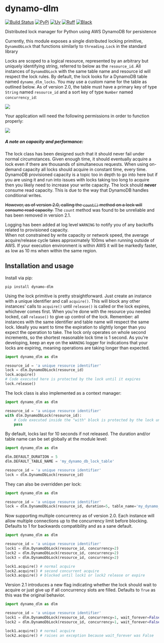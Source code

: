 # dynamo-dlm
[![Build Status](https://github.com/barrybarrette/dynamo-dlm/actions/workflows/workflows.yml/badge.svg)](https://github.com/barrybarrette/dynamo-dlm/actions)
[![PyPi](https://img.shields.io/pypi/v/dynamo-dlm)](https://pypi.python.org/pypi/dynamo-dlm)
[![Uv](https://img.shields.io/endpoint?url=https://raw.githubusercontent.com/astral-sh/uv/main/assets/badge/v0.json)](https://github.com/astral-sh/uv)
[![Ruff](https://img.shields.io/endpoint?url=https://raw.githubusercontent.com/astral-sh/ruff/main/assets/badge/v2.json)](https://github.com/astral-sh/ruff)
[![Black](https://img.shields.io/badge/code%20style-black-000000.svg)](https://github.com/psf/black)



Distributed lock manager for Python using AWS DynamoDB for persistence

Currently, this module exposes a single distributed locking primitive, `DynamoDbLock` that functions similarly to `threading.Lock` in the standard library 

Locks are scoped to a logical resource, represented by an arbitrary but uniquely identifying string, referred to below as the `resource_id`.
All instances of `DynamoDbLock` with the same table name and resource id will respect the lock rules. 
By default, the lock looks for a DynamoDB table named `dynamo_dlm_locks`. 
You may use a custom name for the table as outlined below.
As of version 2.0, the table must have a primary key of type `String` named `resource_id`
and a sort key of type `Number` named `concurrency_id`:


![](https://i.imgur.com/bf1bBc7.png)

Your application will need the following permissions in order to function properly:

![](https://i.imgur.com/tkAGQHf.png)

##### A note on capacity and performance:
The lock class has been designed such that it should never fail under normal circumstances.
Given enough time, it should eventually acquire a lock even if there are thousands of simultaneous requests.
When using on-demand capacity all locks should acquire in constant time, every time.   
DynamoDB provisioned capacity is a topic too in depth to go into here but if you are using it and run into issues with locks taking too long to acquire then you likely need to increase your write capacity.
The lock should **never** consume read capacity. This is due to the way that DynamoDB handles conditional writes.

~~However, as of version 2.0, calling the `count()` method on a lock will consume read capacity.~~ The `count` method was found to be unreliable and has been removed in version 2.1.

Logging has been added at log level `WARNING` to notify you of any backoffs related to provisioned capacity.  
When not constrained by write capacity or network speed, the average acquire/release cycle takes approximately 100ms when running outside of AWS. 
If your execution environment is within AWS it will be markedly faster, as low as 10 ms when within the same region.

## Installation and usage

Install via pip:

`pip install dynamo-dlm`


Using the lock primitive is pretty straightforward. 
Just create an instance with a unique identifier and call `acquire()`. 
This will block any other instances' calls to `acquire()` until `release()` is called or the lock expires, whichever comes first.
When you're done with the resource you needed locked, call `release()` to give up control of the lock.
Remember: all instances with the same identifier and table name will respect the same lock.
Ideally you want to time the expiration to slightly longer than you expect the operation to take.
The lock only operates on whole second increments, so the shortest reasonable lock time is 1 second.
As you're developing, keep an eye on the `WARNING` logger for indications that your locks are expiring, meaning operations are taking longer than expected. 

```python
import dynamo_dlm as dlm

resource_id = 'a unique resource identifier'
lock = dlm.DynamoDbLock(resource_id)
lock.acquire()
# Code executed here is protected by the lock until it expires
lock.release()
```

The lock class is also implemented as a context manager:
```python
import dynamo_dlm as dlm

resource_id = 'a unique resource identifier'
with dlm.DynamoDbLock(resource_id):
    # Code executed inside the "with" block is protected by the lock until it expires 
    pass
```

By default, locks last for 10 seconds if not released.
The duration and/or table name can be set globally at the module level:
```python
import dynamo_dlm as dlm

dlm.DEFAULT_DURATION = 5
dlm.DEFAULT_TABLE_NAME = 'my_dynamo_db_lock_table'

resource_id = 'a unique resource identifier'
lock = dlm.DynamoDbLock(resource_id)
```

They can also be overridden per lock:
```python
import dynamo_dlm as dlm

resource_id = 'a unique resource identifier'
lock = dlm.DynamoDbLock(resource_id, duration=5, table_name='my_dynamo_db_lock_table')
```


Now supporting multiple concurrency as of version 2.0. Each instance will allow multiple connections up to the concurrency limit before blocking.
Defaults to 1 for backwards compatibility and as a sane default.
```python
import dynamo_dlm as dlm

resource_id = 'a unique resource identifier'
lock1 = dlm.DynamoDbLock(resource_id, concurrency=2)
lock2 = dlm.DynamoDbLock(resource_id, concurrency=2)
lock3 = dlm.DynamoDbLock(resource_id, concurrency=2)

lock1.acquire() # normal acquire
lock2.acquire() # second concurrent acquire
lock3.acquire() # blocked until lock1 or lock2 release or expire
```

Version 2.1 introduces a new flag indicating whether the lock should wait to acquire or just give up if all concurrency slots are filled.
Defaults to `True` as this was the original behavior.
```python
import dynamo_dlm as dlm

resource_id = 'a unique resource identifier'
lock1 = dlm.DynamoDbLock(resource_id, concurrency=1, wait_forever=False)
lock2 = dlm.DynamoDbLock(resource_id, concurrency=1, wait_forever=False)

lock1.acquire() # normal acquire
lock2.acquire() # raises an exception because wait_forever was False
```